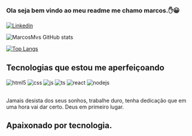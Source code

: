 ### Ola seja bem vindo ao meu readme me chamo marcos.✋😀

[![Linkedin](https://img.shields.io/badge/LinkedIn-0077B5?style=for-the-badge&logo=linkedin&logoColor=white)](https://www.linkedin.com/in/marcos-vinicius091195/)


![MarcosMvs GitHub stats](https://github-readme-stats.vercel.app/api?username=MarcosMvs&show_icons=true&theme=merko)

[![Top Langs](https://github-readme-stats.vercel.app/api/top-langs/?username=MarcoSMvs&layout=compact)](https://github.com/anuraghazra/github-readme-stats)

## Tecnologias que estou me aperfeiçoando

<div style="display: inline_block">
  <img align="center" alt="html5" src="https://img.shields.io/badge/HTML5-E34F26?style=for-the-badge&logo=html5&logoColor=white" />
  <img align="center" alt="css" src="https://img.shields.io/badge/CSS3-1572B6?style=for-the-badge&logo=css3&logoColor=white" />
  <img align="center" alt="js" src="https://img.shields.io/badge/JavaScript-F7DF1E?style=for-the-badge&logo=javascript&logoColor=black" />
  <img align="center" alt="ts" src="https://img.shields.io/badge/TypeScript-007ACC?style=for-the-badge&logo=typescript&logoColor=white" />
  <img align="center" alt="react" src="https://img.shields.io/badge/React-20232A?style=for-the-badge&logo=react&logoColor=61DAFB" />
  <img align="center" alt="nodejs" src="https://img.shields.io/badge/Node.js-43853D?style=for-the-badge&logo=node.js&logoColor=white" />
</div><br/>

Jamais desista dos seus sonhos, trabalhe duro, tenha dedicação que em uma hora vai dar certo. Deus em primeiro lugar.

## Apaixonado por tecnologia.